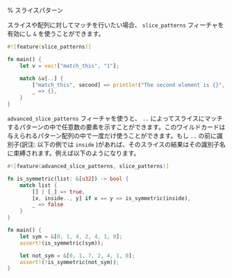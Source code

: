 % スライスパターン
<!-- % Slice patterns -->

<!-- If you want to match against a slice or array, you can use `&` with the -->
<!-- `slice_patterns` feature: -->
スライスや配列に対してマッチを行いたい場合、 `slice_patterns` フィーチャを有効にし `&` を使うことができます。

```rust
#![feature(slice_patterns)]

fn main() {
    let v = vec!["match_this", "1"];

    match &v[..] {
        ["match_this", second] => println!("The second element is {}", second),
        _ => {},
    }
}
```

<!-- The `advanced_slice_patterns` gate lets you use `..` to indicate any number of -->
<!-- elements inside a pattern matching a slice. This wildcard can only be used once -->
<!-- for a given array. If there's an identifier before the `..`, the result of the -->
<!-- slice will be bound to that name. For example: -->
`advanced_slice_patterns` フィーチャを使うと、 `..` によってスライスにマッチするパターンの中で任意数の要素を示すことができます。このワイルドカードは与えられるパターン配列の中で一度だけ使うことができます。もし `..` の前に識別子(訳注: 以下の例では `inside` )があれば、そのスライスの結果はその識別子名に束縛されます。例えば以下のようになります。

```rust
#![feature(advanced_slice_patterns, slice_patterns)]

fn is_symmetric(list: &[u32]) -> bool {
    match list {
        [] | [_] => true,
        [x, inside.., y] if x == y => is_symmetric(inside),
        _ => false
    }
}

fn main() {
    let sym = &[0, 1, 4, 2, 4, 1, 0];
    assert!(is_symmetric(sym));

    let not_sym = &[0, 1, 7, 2, 4, 1, 0];
    assert!(!is_symmetric(not_sym));
}
```
